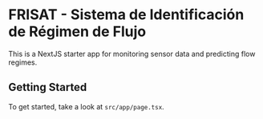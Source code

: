# FRISAT - Sistema de Identificación de Régimen de Flujo

This is a NextJS starter app for monitoring sensor data and predicting flow regimes.

## Getting Started

To get started, take a look at `src/app/page.tsx`.
